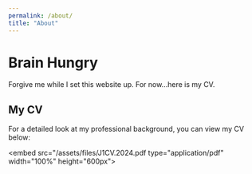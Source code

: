 ```yaml
---
permalink: /about/
title: "About"
---
```


# Brain Hungry

Forgive me while I set this website up. For now...here is my CV.

## My CV

For a detailed look at my professional background, you can view my CV below:

<embed src="/assets/files/J1CV.2024.pdf type="application/pdf" width="100%" height="600px">
